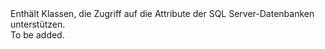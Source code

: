 <Namespace Name="Microsoft.Azure.Management.Sql.Models">
  <Docs>
    <summary>Enthält Klassen, die Zugriff auf die Attribute der SQL Server-Datenbanken unterstützen.</summary> 
    <remarks>To be added.</remarks>
  </Docs>
</Namespace>
